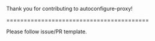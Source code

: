 Thank you for contributing to autoconfigure-proxy!


=========================================

Please follow issue/PR template.
